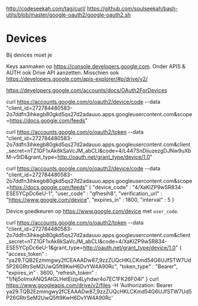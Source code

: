http://codeseekah.com/tag/curl/
https://github.com/soulseekah/bash-utils/blob/master/google-oauth2/google-oauth2.sh

# Devices

Bij devices moet je 

Keys aanmaken op https://console.developers.google.com. Onder APIS & AUTH ook Drive API aanzetten. Misschien ook https://developers.google.com/apis-explorer/#p/drive/v2/

https://developers.google.com/accounts/docs/OAuth2ForDevices

curl https://accounts.google.com/o/oauth2/device/code --data "client_id=272784480583-2o7ddfn3ihkegb80gkd5qs27d2adauuo.apps.googleusercontent.com&scope=https://docs.google.com/feeds"

curl https://accounts.google.com/o/oauth2/token --data "client_id=272784480583-2o7ddfn3ihkegb80gkd5qs27d2adauuo.apps.googleusercontent.com&client_secret=nTZ1GF1xAk8kSaVcJM_abCLI&code=4/L447SnDiiuzezgDJNw9uXbM-v5tD&grant_type=http://oauth.net/grant_type/device/1.0"


curl https://accounts.google.com/o/oauth2/device/code --data "client_id=272784480583-2o7ddfn3ihkegb80gkd5qs27d2adauuo.apps.googleusercontent.com&scope=https://docs.google.com/feeds"
{
  "device_code" : "4/XaKlZP9wSR834-ESE5YCpDc6eU-1",
  "user_code" : "qfhesih8",
  "verification_url" : "https://www.google.com/device",
  "expires_in" : 1800,
  "interval" : 5
}

Device goedkeuren op https://www.google.com/device met `user_code`. 

curl https://accounts.google.com/o/oauth2/token --data "client_id=272784480583-2o7ddfn3ihkegb80gkd5qs27d2adauuo.apps.googleusercontent.com&client_secret=nTZ1GF1xAk8kSaVcJM_abCLI&code=4/XaKlZP9wSR834-ESE5YCpDc6eU-1&grant_type=http://oauth.net/grant_type/device/1.0"
{
  "access_token" : "ya29.TQB2Ezmmgwy2fCEAAADw87_9zzZUQcHKLCKmd54G6UJfSTW7Ud5P26GRtrSeM2UwQ5ft9KwH6DvYW4A90Rc",
  "token_type" : "Bearer",
  "expires_in" : 3600,
  "refresh_token" : "1/Nj5oImxANQSAtGLHetEizp4Lyhdwr4o7EC1FK26F04I"
}
curl https://www.googleapis.com/drive/v2/files -H 'Authorization: Bearer ya29.TQB2Ezmmgwy2fCEAAADw87_9zzZUQcHKLCKmd54G6UJfSTW7Ud5P26GRtrSeM2UwQ5ft9KwH6DvYW4A90Rc'
